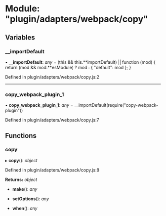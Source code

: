 # Module: "plugin/adapters/webpack/copy"

## Variables

### \_\_importDefault

• **\_\_importDefault**: _any_ = (this && this.**importDefault) || function (mod) {
return (mod && mod.**esModule) ? mod : { "default": mod };
}

Defined in plugin/adapters/webpack/copy.js:2

---

### copy_webpack_plugin_1

• **copy_webpack_plugin_1**: _any_ = \_\_importDefault(require("copy-webpack-plugin"))

Defined in plugin/adapters/webpack/copy.js:7

## Functions

### copy

▸ **copy**(): _object_

Defined in plugin/adapters/webpack/copy.js:8

**Returns:** _object_

- **make**(): _any_

- **setOptions**(): _any_

- **when**(): _any_
